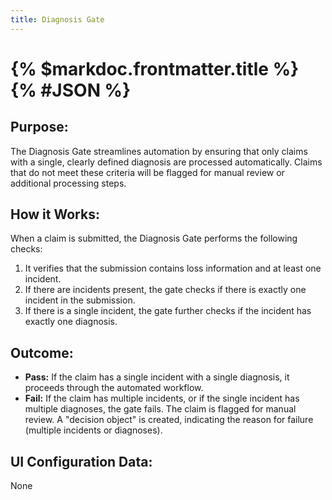 ```yaml
---
title: Diagnosis Gate
---
```

# {% $markdoc.frontmatter.title %} {% #JSON %}

## __Purpose:__ 
The Diagnosis Gate streamlines automation by ensuring that only claims with a single, clearly defined diagnosis are processed automatically.  Claims that do not meet these criteria will be flagged for manual review or additional processing steps.


## __How it Works:__
When a claim is submitted, the Diagnosis Gate performs the following checks:
1.	It verifies that the submission contains loss information and at least one incident.
2.	If there are incidents present, the gate checks if there is exactly one incident in the submission.
3.	If there is a single incident, the gate further checks if the incident has exactly one diagnosis.

## __Outcome:__
- **Pass:** If the claim has a single incident with a single diagnosis, it proceeds through the automated workflow.
- **Fail:** If the claim has multiple incidents, or if the single incident has multiple diagnoses, the gate fails.  The claim is flagged for manual review.  A "decision object" is created, indicating the reason for failure (multiple incidents or diagnoses).


## __UI Configuration Data:__
None